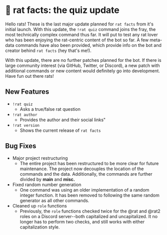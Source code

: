# 🐀 rat facts: the quiz update

Hello rats! These is the last major update planned for `rat facts` from it's initial launch. With this update, the `!rat quiz` command joins the fray, the most technically complex command thus far. It will put to test any rat lover who has been enjoying the rat-centric content of the bot so far. A few meta-data commands have also been provided, which provide info on the bot and creator behind `rat facts` (hey that's me!).

With this update, there are no further patches planned for the bot. If there is large community interest (via GitHub, Twitter, or Discord), a new patch with additional commands or new content would definitely go into development. Have fun out there rats!

## New Features

-   `!rat quiz`
    -   Asks a true/false rat question
-   `!rat author`
    -   Provides the author and their social links"
-   `!rat version`
    -   Shows the current release of `rat facts`

## Bug Fixes

-   Major project restructuring
    -   The entire project has been restructured to be more clear for future maintenance. The project now decouples the location of the commands and the data. Additionally, the commands are further divided by **main** and **misc.**
-   Fixed random number generation
    -   One command was using an older implementation of a random integer function. It has been removed to following the same random generator as all other commands.
-   Cleaned up `role` functions
    -   Previously, the `role` functions checked twice for the @rat and @rat2 roles on a Discord server--both capitalized and uncapitalized. It no longer has to perform two checks, and still works with either capitalization style.
